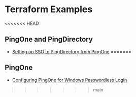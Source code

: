 # Terraform Examples

<<<<<<< HEAD
## PingOne and PingDirectory

* [Setting up SSO to PingDirectory from PingOne](./sso-to-pingdirectory-from-pingone)
=======
## PingOne

* [Configuring PingOne for Windows Passwordless Login](./pingone-workforce-windows-passwordless-login)
>>>>>>> main
